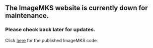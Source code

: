 ## The ImageMKS website is currently down for maintenance. 
### Please check back later for updates.

Click [here](https://github.com/SvenPVoigt/ImageMKS) for the published ImageMKS code
